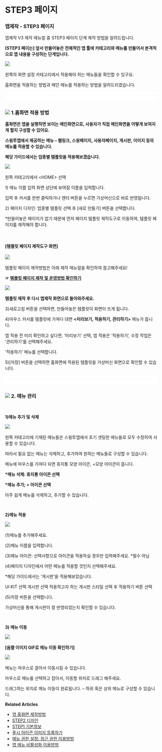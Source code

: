 # STEP3 페이지

### 앱제작 - **STEP3 페이지**

앱제작 V3 제작 매뉴얼 중 STEP3 페이지 단계 제작 방법을 알려드립니다.

**\[STEP3 페이는] 앞서 만들어놓은 전체적인 앱 툴에 카테고리와 메뉴를 만들어서 본격적으로 앱 내용을 구성하는 단계입니다.**

![](https://wp.swing2app.co.kr/wp-content/uploads/2022/07/%EA%B0%80%EC%9D%B4%EB%93%9C3.png)

왼쪽의 화면 설정 카테고리에서 적용해야 하는 메뉴들을 확인할 수 있구요.

홈화면을 적용하는 방법과 메인 메뉴를 적용하는 방법을 알려드리겠습니다.

![](../../.gitbook/assets/구분선.PNG)

### ![](https://wp.swing2app.co.kr/wp-content/uploads/2018/09/%EB%8B%A8%EB%9D%BD1-1.png) **1.홈화면 적용 방법**

**홈화면은 앱을 실행하면 보이는 메인화면으로, 사용자가 직접 메인화면을 어떻게 보여지게 할지 구성할 수 있어요.**

**스윙투앱에서 제공하는 메뉴 – 웹링크, 스윙페이지, 사용자페이지, 게시판, 이미지 등의 메뉴를 적용할 수 있습니다.**

**해당 가이드에서는 업종별 템플릿을 적용해보겠습니다.**

![](https://wp.swing2app.co.kr/wp-content/uploads/2022/06/%EA%B0%80%EC%9D%B4%EB%93%9C3-1.png)

왼쪽 카테고리에서 \<HOME> 선택

1\) 메뉴 이름 입력 화면 상단에 보여질 이름을 입력합니다.

입력 후 커서를 한번 클릭하거나 엔터 버튼을 누르면 가상머신으로 바로 반영됩니다.

2\) 페이지 디자인: 업종별 템플릿 선택 후 \[새로 만들기] 버튼을 선택합니다.

\*만들어놓은 페이지가 없기 때문에 먼저 페이지 템플릿 제작도구로 이동하여, 템플릿 페이지를 제작해야 합니다.

​

#### **\[템플릿 페이지 제작도구 화면]**

![](https://wp.swing2app.co.kr/wp-content/uploads/2022/06/%EA%B0%80%EC%9D%B4%EB%93%9C3-2.png)

템플릿 페이지 제작방법은 아래 제작 매뉴얼을 확인하여 참고해주세요!

**☞** [**템플릿 페이지 제작 및 운영방법 확인하기**](https://wp.swing2app.co.kr/documentation/maual/pagemenu/template-page/)

![](https://wp.swing2app.co.kr/wp-content/uploads/2022/06/%EA%B0%80%EC%9D%B4%EB%93%9C3-3.png)

**템플릿 제작 후 다시 앱제작 화면으로 돌아와주세요.**

3\)새로고침 버튼을 선택하면, 만들어놓은 템플릿이 화면이 뜨게 됩니다.

4\)마우스 커서를 템플릿에 가져다 대면 **<미리보기, 적용하기, 관리하기>** 메뉴가 뜹니다.

앱 적용 전 미리 확인하고 싶다면, ‘미리보기’ 선택, 앱 적용은 ‘적용하기’, 수정 작업은 ‘관리하기’를 선택해주세요.

‘적용하기’ 메뉴를 선택합니다.

5\)\[저장] 버튼을 선택하면 홈화면에 적용된 템플릿을 가상머신 화면으로 확인할 수 있습니다.



![](../../.gitbook/assets/구분선.PNG)

### ![](https://wp.swing2app.co.kr/wp-content/uploads/2018/09/%EB%8B%A8%EB%9D%BD1-1.png) **2. 메뉴 관리**

**​**

**1)메뉴 추가 및 삭제**

![](https://wp.swing2app.co.kr/wp-content/uploads/2022/06/%EA%B0%80%EC%9D%B4%EB%93%9C6.png)

왼쪽 카테고리에 기재된 메뉴들은 스윙투앱에서 초기 셋팅한 메뉴들로 모두 수정하여 사용할 수 있습니다.

따라서 필요 없는 메뉴는 삭제하고, 추가하여 원하는 메뉴들로 구성할 수 있습니다.

메뉴에 마우스를 가져다 되면 휴지통 모양 아이콘, +모양 아이콘이 뜹니다.

**\*메뉴 삭제: 휴지통 아이콘 선택**

**\*메뉴 추가; + 아이콘 선택**

아주 쉽게 메뉴를 삭제하고, 추가할 수 있습니다.

**​**

**2)메뉴 적용**

![](https://wp.swing2app.co.kr/wp-content/uploads/2022/06/%EA%B0%80%EC%9D%B4%EB%93%9C3-5.png)

(1)메뉴를 추가해주세요.

(2)메뉴 이름을 입력합니다.

(3)메뉴 아이콘: 선택사항으로 아이콘을 적용하실 경우만 입력해주세요. \*필수 아님

(4)페이지 디자인에서 어떤 메뉴를 적용할 것인지 선택해주세요.

\*해당 가이드에서는 ‘게시판’을 적용해보았습니다.

UI KIT 선택 게시판 선택 적용하고자 하는 게시판 스타일 선택 후 적용하기 버튼 선택

(5)저장 버튼을 선택합니다.

가상머신을 통해 게시판이 잘 반영되었는지 확인할 수 있습니다.

**​**

**3) 메뉴 이동**

![](https://wp.swing2app.co.kr/wp-content/uploads/2022/06/%EA%B0%80%EC%9D%B4%EB%93%9C3-4.png)

**\[움짤 이미지 GIF로 메뉴 이동 확인하기]**

![](https://wp.swing2app.co.kr/wp-content/uploads/2022/07/%EB%A9%94%EB%89%B4%EC%9D%B4%EB%8F%99.gif)

메뉴는 마우스로 끌어서 이동시킬 수 있습니다.

마우스로 메뉴를 선택하고 잡아서, 이동할 위치로 드래그 해주세요.

드래그하는 위치로 메뉴 이동이 완료됩니다. – 하위 혹은 상위 메뉴로 구성할 수 있습니다.



**Related Articles**

* [앱 홈화면 제작방법](https://wp.swing2app.co.kr/documentation/v3manual/home/)
* [STEP2 디자인](https://wp.swing2app.co.kr/documentation/v3manual/step2-design/)
* [STEP1 기본정보](https://wp.swing2app.co.kr/documentation/v3manual/step1-basic/)
* [푸시 아이콘 이미지 등록하기](https://wp.swing2app.co.kr/documentation/appmanage/pushmember/pushicon/)
* [메뉴 권한 설정: 접근 권한 이용방법](https://wp.swing2app.co.kr/documentation/v3manual/permission-setting/)
* [앱 메뉴 비활성화 이용방법](https://wp.swing2app.co.kr/documentation/v3manual/menu-hiding/)
